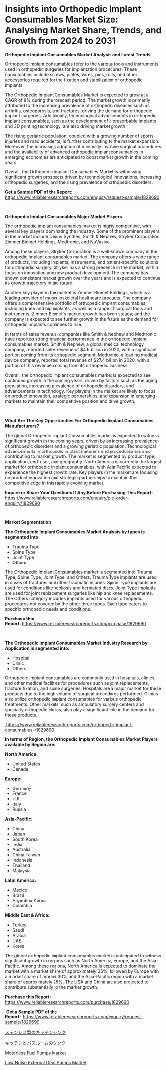 <p><h1>Insights into Orthopedic Implant Consumables Market Size: Analysing Market Share, Trends, and Growth from 2024 to 2031</h1></p><p><strong>Orthopedic Implant Consumables Market Analysis and Latest Trends</strong></p>
<p><p>Orthopedic implant consumables refer to the various tools and instruments used in orthopedic surgeries for implantation procedures. These consumables include screws, plates, wires, pins, rods, and other accessories required for the fixation and stabilization of orthopedic implants.</p><p>The Orthopedic Implant Consumables Market is expected to grow at a CAGR of 8% during the forecast period. The market growth is primarily attributed to the increasing prevalence of orthopedic diseases such as arthritis, osteoporosis, and fractures, driving the demand for orthopedic implant surgeries. Additionally, technological advancements in orthopedic implant consumables, such as the development of bioresorbable implants and 3D printing technology, are also driving market growth.</p><p>The rising geriatric population, coupled with a growing number of sports injuries and road accidents, is further contributing to the market expansion. Moreover, the increasing adoption of minimally invasive surgical procedures and the availability of advanced orthopedic implant consumables in emerging economies are anticipated to boost market growth in the coming years.</p><p>Overall, the Orthopedic Implant Consumables Market is witnessing significant growth prospects driven by technological innovations, increasing orthopedic surgeries, and the rising prevalence of orthopedic disorders.</p></p>
<p><strong>Get a Sample PDF of the Report:&nbsp;</strong> <a href="https://www.reliableresearchreports.com/enquiry/request-sample/1829690">https://www.reliableresearchreports.com/enquiry/request-sample/1829690</a></p>
<p>&nbsp;</p>
<p><strong>Orthopedic Implant Consumables Major Market Players</strong></p>
<p><p>The orthopedic implant consumables market is highly competitive, with several key players dominating the industry. Some of the prominent players in the market include Depuy Synthes, Smith & Nephew, Stryker Corporation, Zimmer Biomet Holdings, Medtronic, and NuVasive.</p><p>Among these players, Stryker Corporation is a well-known company in the orthopedic implant consumables market. The company offers a wide range of products, including implants, instruments, and patient-specific solutions for orthopedic surgery. Stryker has a strong presence in the market, with a focus on innovation and new product development. The company has shown consistent market growth over the years and is expected to continue its growth trajectory in the future.</p><p>Another key player in the market is Zimmer Biomet Holdings, which is a leading provider of musculoskeletal healthcare products. The company offers a comprehensive portfolio of orthopedic implant consumables, including knee and hip implants, as well as a range of surgical tools and instruments. Zimmer Biomet's market growth has been steady, and the company is expected to see further growth in the future as the demand for orthopedic implants continues to rise.</p><p>In terms of sales revenue, companies like Smith & Nephew and Medtronic have reported strong financial performance in the orthopedic implant consumables market. Smith & Nephew, a global medical technology company, reported sales revenue of $4.6 billion in 2020, with a significant portion coming from its orthopedic segment. Medtronic, a leading medical device company, reported total revenue of $27.4 billion in 2020, with a portion of this revenue coming from its orthopedic business.</p><p>Overall, the orthopedic implant consumables market is expected to see continued growth in the coming years, driven by factors such as the aging population, increasing prevalence of orthopedic disorders, and advancements in technology. Key players in the market are likely to focus on product innovation, strategic partnerships, and expansion in emerging markets to maintain their competitive position and drive growth.</p></p>
<p>&nbsp;</p>
<p><strong>What Are The Key Opportunities For Orthopedic Implant Consumables Manufacturers?</strong></p>
<p><p>The global Orthopedic Implant Consumables market is expected to witness significant growth in the coming years, driven by an increasing prevalence of orthopedic disorders and a growing geriatric population. Technological advancements in orthopedic implant materials and procedures are also contributing to market growth. The market is segmented by product type, application, end-user, and geography. North America is currently the largest market for orthopedic implant consumables, with Asia Pacific expected to experience the highest growth rate. Key players in the market are focusing on product innovation and strategic partnerships to maintain their competitive edge in this rapidly evolving market.</p></p>
<p><strong>Inquire or Share Your Questions If Any Before Purchasing This Report:</strong> <a href="https://www.reliableresearchreports.com/enquiry/pre-order-enquiry/1829690">https://www.reliableresearchreports.com/enquiry/pre-order-enquiry/1829690</a></p>
<p>&nbsp;</p>
<p><strong>Market Segmentation</strong></p>
<p><strong>The Orthopedic Implant Consumables Market Analysis by types is segmented into:</strong></p>
<p><ul><li>Trauma Type</li><li>Spine Type</li><li>Joint Type</li><li>Others</li></ul></p>
<p><p>The Orthopedic Implant Consumables market is segmented into Trauma Type, Spine Type, Joint Type, and Others. Trauma Type implants are used in cases of fractures and other traumatic injuries. Spine Type implants are used for conditions like scoliosis and herniated discs. Joint Type implants are used for joint replacement surgeries like hip and knee replacements. The Others category includes implants used for various orthopedic procedures not covered by the other three types. Each type caters to specific orthopedic needs and conditions.</p></p>
<p><strong>Purchase this Report:&nbsp;</strong><a href="https://www.reliableresearchreports.com/purchase/1829690">https://www.reliableresearchreports.com/purchase/1829690</a></p>
<p>&nbsp;</p>
<p><strong>The Orthopedic Implant Consumables Market Industry Research by Application is segmented into:</strong></p>
<p><ul><li>Hospital</li><li>Clinic</li><li>Others</li></ul></p>
<p><p>Orthopedic implant consumables are commonly used in hospitals, clinics, and other medical facilities for procedures such as joint replacements, fracture fixation, and spine surgeries. Hospitals are a major market for these products due to the high volume of surgical procedures performed. Clinics also utilize orthopedic implant consumables for various orthopedic treatments. Other markets, such as ambulatory surgery centers and specialty orthopedic clinics, also play a significant role in the demand for these products.</p></p>
<p><a href="https://www.reliableresearchreports.com/orthopedic-implant-consumables-r1829690">&nbsp;https://www.reliableresearchreports.com/orthopedic-implant-consumables-r1829690</a></p>
<p><strong>In terms of Region, the Orthopedic Implant Consumables Market Players available by Region are:</strong></p>
<p>
    <p> <strong> North America: </strong>
        <ul>
            <li>United States</li>
            <li>Canada</li>
        </ul>
        </p> 
    <p> <strong> Europe: </strong>
        <ul>
            <li>Germany</li>
            <li>France</li>
            <li>U.K.</li>
            <li>Italy</li>
            <li>Russia</li>
        </ul>
        </p> 
    <p> <strong> Asia-Pacific: </strong>
        <ul>
            <li>China</li>
            <li>Japan</li>
            <li>South Korea</li>
            <li>India</li>
            <li>Australia</li>
            <li>China Taiwan</li>
            <li>Indonesia</li>
            <li>Thailand</li>
            <li>Malaysia</li>
        </ul>
        </p> 
    <p> <strong> Latin America: </strong>
        <ul>
            <li>Mexico</li>
            <li>Brazil</li>
            <li>Argentina Korea</li>
            <li>Colombia</li>
        </ul>
        </p> 
    <p> <strong> Middle East & Africa: </strong>
        <ul>
            <li>Turkey</li>
            <li>Saudi</li>
            <li>Arabia</li>
            <li>UAE</li>
            <li>Korea</li>
        </ul>
    </p>
    </p>
<p><p>The global orthopedic implant consumables market is anticipated to witness significant growth in regions such as North America, Europe, and the Asia-Pacific. Among these regions, North America is expected to dominate the market with a market share of approximately 35%, followed by Europe with a market share of around 30% and the Asia-Pacific region with a market share of approximately 25%. The USA and China are also projected to contribute substantially to the market growth.</p></p>
<p><strong>Purchase this Report: </strong><a href="https://www.reliableresearchreports.com/purchase/1829690">https://www.reliableresearchreports.com/purchase/1829690</a></p>
<p>&nbsp;<strong>Get a Sample PDF of the Report:&nbsp;&nbsp;</strong><a href="https://www.reliableresearchreports.com/enquiry/request-sample/1829690">https://www.reliableresearchreports.com/enquiry/request-sample/1829690</a></p>
<p><strong></strong></p>
<p><p><a href="https://github.com/dathomson6534/Market-Research-Report-List-2/blob/main/9301027169635.md">ステンレス製のキッチンシンク</a></p><p><a href="https://github.com/BoydYundt1/Market-Research-Report-List-2/blob/main/5232175169636.md">キッチンとバスルームのシンク</a></p><p><a href="https://github.com/gdfhhhj/Market-Research-Report-List-5/blob/main/motorless-fuel-pumps-market.md">Motorless Fuel Pumps Market</a></p><p><a href="https://github.com/RichRobinson5/Market-Research-Report-List-5/blob/main/low-noise-external-gear-pumps-market.md">Low Noise External Gear Pumps Market</a></p></p>
